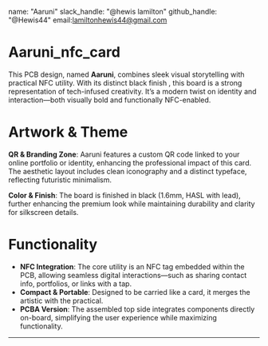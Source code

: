 name: "Aaruni" slack_handle: "@hewis lamilton" github_handle: "@Hewis44" email:lamiltonhewis44@gmail.com

# Aaruni_nfc_card

This PCB design, named **Aaruni**, combines sleek visual storytelling with practical NFC utility. With its distinct black finish , this board is a strong representation of tech-infused creativity. It’s a modern twist on identity and interaction—both visually bold and functionally NFC-enabled.

# Artwork & Theme


**QR & Branding Zone**: Aaruni features a custom QR code linked to your online portfolio or identity, enhancing the professional impact of this card. The aesthetic layout includes clean iconography and a distinct typeface, reflecting futuristic minimalism.

**Color & Finish**: The board is finished in black (1.6mm, HASL with lead), further enhancing the premium look while maintaining durability and clarity for silkscreen details.

# Functionality

- **NFC Integration**: The core utility is an NFC tag embedded within the PCB, allowing seamless digital interactions—such as sharing contact info, portfolios, or links with a tap.
- **Compact & Portable**: Designed to be carried like a card, it merges the artistic with the practical.
- **PCBA Version**: The assembled top side integrates components directly on-board, simplifying the user experience while maximizing functionality.

---
